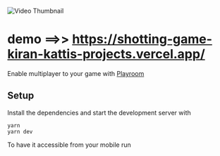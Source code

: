 ![Video Thumbnail](https://img.youtube.com/vi/nQI8UNe6cfA/maxresdefault.jpg)

# demo ==>>  https://shotting-game-kiran-kattis-projects.vercel.app/


Enable multiplayer to your game with [Playroom](https://joinplayroom.com/?=wawasensei)

## Setup


Install the dependencies and start the development server with
```
yarn
yarn dev
```

To have it accessible from your mobile run
```
